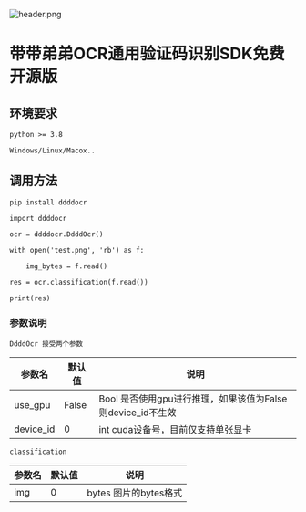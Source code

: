 ![header.png](https://z3.ax1x.com/2021/07/02/R6Ih28.jpg)

# 带带弟弟OCR通用验证码识别SDK免费开源版

## 环境要求

`python >= 3.8`

`Windows/Linux/Macox..`

## 调用方法

`pip install ddddocr`

```
import ddddocr

ocr = ddddocr.DdddOcr()

with open('test.png', 'rb') as f:

    img_bytes = f.read()

res = ocr.classification(f.read())

print(res)
```

### 参数说明

`DdddOcr 接受两个参数`

|  参数名   | 默认值  | 说明  |
|  ----  | ----  | ----  |
| use_gpu  | False | Bool    是否使用gpu进行推理，如果该值为False则device_id不生效 |
| device_id  | 0 | int cuda设备号，目前仅支持单张显卡 |

`classification`

|  参数名   | 默认值  | 说明  |
|  ----  | ----  | ----  |
| img  | 0 | bytes 图片的bytes格式 |
